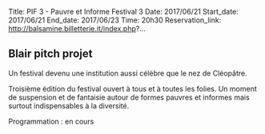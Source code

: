 Title: PIF 3 - Pauvre et Informe Festival 3
Date: 2017/06/21
Start_date: 2017/06/21
End_date: 2017/06/23
Time: 20h30
Reservation_link: http://balsamine.billetterie.it/index.php?...


## Blair pitch projet

Un festival devenu une institution aussi célèbre que le nez de Cléopâtre.

Troisième édition du festival ouvert à tous et à toutes les folies. Un moment de suspension et de fantaisie autour de formes pauvres et informes mais surtout indispensables à la diversité.

Programmation
:   en cours
